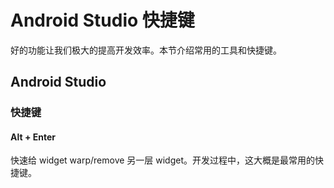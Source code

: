 # Android Studio 快捷键

好的功能让我们极大的提高开发效率。本节介绍常用的工具和快捷键。

## Android Studio

### 快捷键

#### Alt + Enter 

快速给 widget warp/remove 另一层 widget。开发过程中，这大概是最常用的快捷键。



